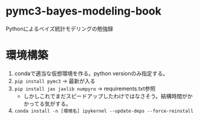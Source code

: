 # pymc3-bayes-modeling-book
Pythonによるベイズ統計モデリングの勉強録

# 環境構築
1. condaで適当な仮想環境を作る。python versionのみ指定する。
1. `pip install pymc3` -> 最新が入る
1. `pip install jax jaxlib numpyro` -> requirements.txt参照
    * しかしこれでまだスピードアップしたわけではなさそう。結構時間がかかってる気がする。
1. `conda install -n [環境名] ipykernel --update-deps --force-reinstall`

